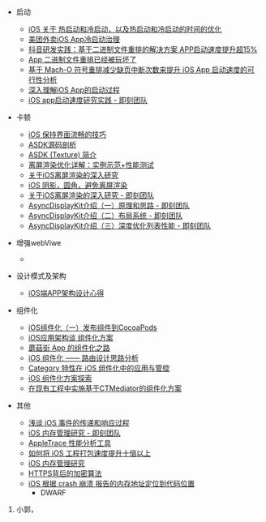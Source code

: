 

- 启动
  - [iOS 关于 热启动和冷启动，以及热启动和冷启动的时间的优化](https://www.jianshu.com/p/82c566a19075)
  - [美团外卖iOS App冷启动治理](https://tech.meituan.com/2018/12/06/waimai-ios-optimizing-startup.html)
  - [抖音研发实践：基于二进制文件重排的解决方案 APP启动速度提升超15%](https://mp.weixin.qq.com/s?__biz=MzI1MzYzMjE0MQ==&mid=2247485101&idx=1&sn=abbbb6da1aba37a04047fc210363bcc9&scene=21#wechat_redirect)
  -  [App 二进制文件重排已经被玩坏了](http://yulingtianxia.com/blog/2019/09/01/App-Order-Files/)
  - [基于 Mach-O 符号重排减少缺页中断次数来提升 iOS App 启动速度的可行性分析](https://juejin.im/post/5d5a05255188251f4705fb8b)
  - [深入理解iOS App的启动过程](https://www.jianshu.com/p/a51fcabc9c71)
  - [iOS app启动速度研究实践 - 即刻团队](https://zhuanlan.zhihu.com/p/38183046)



- 卡顿
  - [iOS 保持界面流畅的技巧](https://blog.ibireme.com/2015/11/12/smooth_user_interfaces_for_ios/)
  - [ASDK源码剖析](https://www.jianshu.com/p/276df9732a70)
  - [ASDK (Texture) 简介](https://www.jianshu.com/p/252fed36aa6d)
  - [离屏渲染优化详解：实例示范+性能测试](https://www.jianshu.com/p/ca51c9d3575b)
  - [关于iOS离屏渲染的深入研究](https://zhuanlan.zhihu.com/p/72653360)
  - [iOS 阴影，圆角，避免离屏渲染](https://www.jianshu.com/p/15b8b1844e9c)
  - [关于iOS离屏渲染的深入研究 - 即刻团队](https://zhuanlan.zhihu.com/p/72653360)
  - [AsyncDisplayKit介绍（一）原理和思路 - 即刻团队](https://zhuanlan.zhihu.com/p/25371361)
  - [AsyncDisplayKit介绍（二）布局系统 - 即刻团队](https://zhuanlan.zhihu.com/p/26283742)
  - [AsyncDisplayKit介绍（三）深度优化列表性能 - 即刻团队](https://zhuanlan.zhihu.com/p/29537687)



- 增强webViwe
  
  - 
  
- 设计模式及架构

  - [iOS端APP架构设计心得](https://www.jianshu.com/p/0ea6b72ea1a3)

    

- 组件化
  
  - [iOS组件化（一）发布组件到CocoaPods](https://blog.methodname.com/ios/)
  - [iOS应用架构谈 组件化方案](https://casatwy.com/iOS-Modulization.html)
  - [蘑菇街 App 的组件化之路](https://limboy.me/tech/2016/03/10/mgj-components.html)
  - [iOS 组件化 —— 路由设计思路分析](https://www.jianshu.com/p/76da56b3bd55)
  - [Category 特性在 iOS 组件化中的应用与管控](https://tech.meituan.com/2018/11/08/ios-category-module-communicate.html)
  - [iOS 组件化方案探索](http://blog.cnbang.net/tech/3080/)
  - [在现有工程中实施基于CTMediator的组件化方案](https://casatwy.com/modulization_in_action.html)



- 其他
  - [浅谈 iOS 事件的传递和响应过程](https://www.jianshu.com/p/481465fc4f2d)
  - [iOS 内存管理研究 - 即刻团队](https://zhuanlan.zhihu.com/p/49829766)
  - [AppleTrace 性能分析工具](https://everettjf.github.io/2017/09/21/appletrace/)
  - [如何将 iOS 工程打包速度提升十倍以上](https://bestswifter.com/improve_compile_speed/)
  - [iOS 内存管理研究](https://juejin.im/post/5bec0efcf265da61273cf333)
  - [HTTPS背后的加密算法](https://blog.csdn.net/u010144805/article/details/80803059)
  - [iOS 根据 crash 崩溃 报告的内存地址定位到代码位置](https://www.jianshu.com/p/4f3372b99572)
    - DWARF



1. 小郭，













